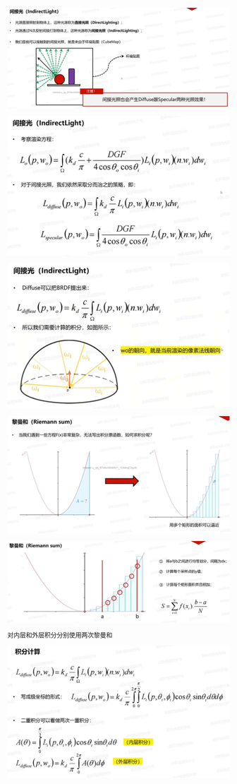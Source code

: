 ![输入图片说明](/imgs/2025-04-08/06LhZMKZrXVp9RaD.png)

![输入图片说明](/imgs/2025-04-08/50awnfEQeSWu34EQ.png)

![输入图片说明](/imgs/2025-04-08/GyIHS2iXOsgRqOO6.png)

![输入图片说明](/imgs/2025-04-08/oS39XNvuY7mJbTRN.png)

![输入图片说明](/imgs/2025-04-08/5wJpcHKCBclPVSm2.png)

对内层和外层积分分别使用两次黎曼和

![输入图片说明](/imgs/2025-04-08/E9Xqw1Ebus4RPh6y.png)
<!--stackedit_data:
eyJoaXN0b3J5IjpbNTY3MzE0NDkyLC0xOTA2ODIzNTczLDE3ND
UwMTI3MjYsMTUzNTQ0MDIxOCwtMjA4ODc0NjYxMl19
-->